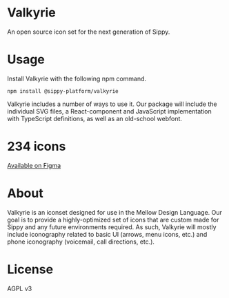 # Valkyrie
An open source icon set for the next generation of Sippy.

# Usage
Install Valkyrie with the following npm command.

```
npm install @sippy-platform/valkyrie
```

Valkyrie includes a number of ways to use it. Our package will include the individual SVG files, a React-component and JavaScript implementation with TypeScript definitions, as well as an old-school webfont.

# 234 icons
[Available on Figma](https://www.figma.com/file/jeP1aSRulegRxHDegrrmWc/Valkyrie?node-id=1%3A11358)

# About
Valkyrie is an iconset designed for use in the Mellow Design Language. Our goal is to provide a highly-optimized set of icons that are custom made for Sippy and any future environments required. As such, Valkyrie will mostly include iconography related to basic UI (arrows, menu icons, etc.) and phone iconography (voicemail, call directions, etc.).

# License
AGPL v3
